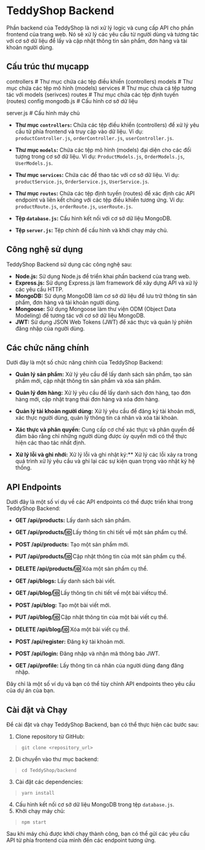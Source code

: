# TeddyShop Backend

Phần backend của TeddyShop là nơi xử lý logic và cung cấp API cho phần frontend của trang web. Nó sẽ xử lý các yêu cầu từ người dùng và tương tác với cơ sở dữ liệu để lấy và cập nhật thông tin sản phẩm, đơn hàng và tài khoản người dùng.

## Cấu trúc thư mụcapp

controllers # Thư mục chứa các tệp điều khiển (controllers)
models # Thư mục chứa các tệp mô hình (models)
services # Thư mục chưa cá tệp tương tác với models (serivces)
routes # Thư mục chứa các tệp định tuyến (routes)
config
mongodb.js # Cấu hình cơ sở dữ liệu

server.js # Cấu hình máy chủ

- **Thư mục `controllers`:** Chứa các tệp điều khiển (controllers) để xử lý yêu cầu từ phía frontend và truy cập vào dữ liệu. Ví dụ: `productController.js`, `orderController.js`, `userController.js`.

- **Thư mục `models`:** Chứa các tệp mô hình (models) đại diện cho các đối tượng trong cơ sở dữ liệu. Ví dụ: `ProductModels.js`, `OrderModels.js`, `UserModels.js`.
  
- **Thư mục `services`:** Chứa các để thao tác với cơ sở dữ liệu. Ví dụ: `productService.js`, `OrderService.js`, `UserService.js`.

- **Thư mục `routes`:** Chứa các tệp định tuyến (routes) để xác định các API endpoint và liên kết chúng với các tệp điều khiển tương ứng. Ví dụ: `productRoute.js`, `orderRoute.js`, `userRoute.js`.

- **Tệp `database.js`:** Cấu hình kết nối với cơ sở dữ liệu MongoDB.

- **Tệp `server.js`:** Tệp chính để cấu hình và khởi chạy máy chủ.

## Công nghệ sử dụng

TeddyShop Backend sử dụng các công nghệ sau:

- **Node.js:** Sử dụng Node.js để triển khai phần backend của trang web.
- **Express.js:** Sử dụng Express.js làm framework để xây dựng API và xử lý các yêu cầu HTTP.
- **MongoDB:** Sử dụng MongoDB làm cơ sở dữ liệu để lưu trữ thông tin sản phẩm, đơn hàng và tài khoản người dùng.
- **Mongoose:** Sử dụng Mongoose làm thư viện ODM (Object Data Modeling) để tương tác với cơ sở dữ liệu MongoDB.
- **JWT:** Sử dụng JSON Web Tokens (JWT) để xác thực và quản lý phiên đăng nhập của người dùng.

## Các chức năng chính

Dưới đây là một số chức năng chính của TeddyShop Backend:

- **Quản lý sản phẩm:** Xử lý yêu cầu để lấy danh sách sản phẩm, tạo sản phẩm mới, cập nhật thông tin sản phẩm và xóa sản phẩm.

- **Quản lý đơn hàng:** Xử lý yêu cầu để lấy danh sách đơn hàng, tạo đơn hàng mới, cập nhật trạng thái đơn hàng và xóa đơn hàng.

- **Quản lý tài khoản người dùng:** Xử lý yêu cầu để đăng ký tài khoản mới, xác thực người dùng, quản lý thông tin cá nhân và xóa tài khoản.

- **Xác thực và phân quyền:** Cung cấp cơ chế xác thực và phân quyền để đảm bảo rằng chỉ những người dùng được ủy quyền mới có thể thực hiện các thao tác nhất định.

- **Xử lý lỗi và ghi nhới:** Xử lý lỗi và ghi nhật ký:\*\* Xử lý các lỗi xảy ra trong quá trình xử lý yêu cầu và ghi lại các sự kiện quan trọng vào nhật ký hệ thống.

## API Endpoints

Dưới đây là một số ví dụ về các API endpoints có thể được triển khai trong TeddyShop Backend:

- **GET /api/products:** Lấy danh sách sản phẩm.
- **GET /api/products/:id:** Lấy thông tin chi tiết về một sản phẩm cụ thể.
- **POST /api/products:** Tạo một sản phẩm mới.
- **PUT /api/products/:id:** Cập nhật thông tin của một sản phẩm cụ thể.
- **DELETE /api/products/:id:** Xóa một sản phẩm cụ thể.

- **GET /api/blogs:** Lấy danh sách bài viết.
- **GET /api/blog/:id:** Lấy thông tin chi tiết về một bài viếtcụ thể.
- **POST /api/blog:** Tạo một bài viết mới.
- **PUT /api/blog/:id:** Cập nhật thông tin của một bài viết cụ thể.
- **DELETE /api/blog/:id:** Xóa một bài viết cụ thể.

- **POST /api/register:** Đăng ký tài khoản mới.
- **POST /api/login:** Đăng nhập và nhận mã thông báo JWT.
- **GET /api/profile:** Lấy thông tin cá nhân của người dùng đang đăng nhập.

Đây chỉ là một số ví dụ và bạn có thể tùy chỉnh API endpoints theo yêu cầu của dự án của bạn.

## Cài đặt và Chạy

Để cài đặt và chạy TeddyShop Backend, bạn có thể thực hiện các bước sau:

1. Clone repository từ GitHub:

> `git clone <repository_url>`
2. Di chuyển vào thư mục backend:
> `cd TeddyShop/backend`
3. Cài đặt các dependencies:
> `yarn install`
4. Cấu hình kết nối cơ sở dữ liệu MongoDB trong tệp `database.js`.
5. Khởi chạy máy chủ:
> `npm start`

Sau khi máy chủ được khởi chạy thành công, bạn có thể gửi các yêu cầu API từ phía frontend của mình đến các endpoint tương ứng.
